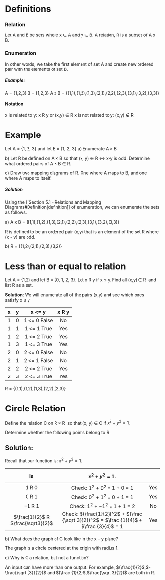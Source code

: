 
# Definitions
### Relation
 Let A and B be sets where x ∈ A and y ∈ B. A relation, R is a subset of A x B.
### Enumeration 
In other words, we take the first element of set A and create new ordered pair with the elements of set B.

##### Example:
A = {1,2,3} 
B = {1,2,3} 
A x B = {(1,1),(1,2),(1,3),(2,1),(2,2),(2,3),(3,1),(3,2),(3,3)}

#### Notation
x is related to y: x R y or (x,y) ∈ R
x is not related to y: (x,y) ∉ R

# Example
Let A = {1, 2, 3} and let B = {1, 2, 3}
a) Enumerate A × B

b) Let R be defined on A × B so that (x, y) ∈ R <-> x-y is odd. 
Determine what ordered pairs of A × B ∈ R.

c) Draw two mapping diagrams of R. One where A maps to B, and one where A maps to itself.
 
##### Solution

Using the [[Section 5.1 - Relations and Mapping Diagrams#Definition|definition]] of enumeration, we can enumerate the sets as follows.

 a) A x B = {(1,1),(1,2),(1,3),(2,1),(2,2),(2,3),(3,1),(3,2),(3,3)}
  
  R is defined to be an ordered pair (x,y) that is an element of the set R where (x - y) are odd.

  b) R = {(1,2),(2,1),(2,3),(3,2)}
  
# Less than or equal to relation

Let A = {1,2} and let B = {0, 1, 2, 3}. Let x R y if x ≤ y. Find all (x,y) ∈ R  and list R as a set.

**Solution**: 
We will enumerate all of the pairs (x,y) and see which ones satisfy x ≤ y

x | y | x <= y| x R y
:--:|:--:|:--:|:--:
1 | 0 | 1 <= 0 False | No
1 | 1 | 1 <= 1 True | Yes
1 | 2 | 1 <= 2 True | Yes
1 | 3 | 1 <= 3 True | Yes
2 | 0 | 2 <= 0 False | No
2 | 1 | 2 <= 1 False | No
2 | 2 | 2 <= 2 True | Yes
2 | 3 | 2 <= 3 True | Yes

R = {(1,1),(1,2),(1,3),(2,2),(2,3)}

# Circle Relation

Define the relation C on R × R  so that (x, y) ∈ C if $x^2+y^2=1.$

Determine whether the following points belong to R. 
## Solution:
Recall that our function is: $x^2+y^2=1.$

| Is  |  $$x^2+y^2=1.$$ |   |
|:---:|:---:|:---:|
|1 R 0|Check: $1^2$ + $0^2$ = 1 + 0 = 1|Yes|
|0 R 1|Check: $0^2$ + $1^2$ = 0 + 1 = 1|Yes|
|−1 R 1|Check: $1^2$ + $-1^2$ = 1 + 1 = 2|No|
|$\frac{1}{2}$ R $\frac{\sqrt3}{2}$|Check: $(\frac{1}{2})^2$ + $(\frac {\sqrt 3}{2})^2$ = $\frac {1}{4}$ + $\frac {3}{4}$ = 1 | Yes

b) What does the graph of C look like in the x – y plane?  
 
The graph is a circle centered at the origin with radius 1.

c) Why is C a relation, but not a function?  

An input can have more than one output. For example, 
$(\frac{1}{2}$,$-\frac{\sqrt {3}}{2})$ and $(\frac {1}{2}$,$\frac{\sqrt 3}{2})$ are both in R.
